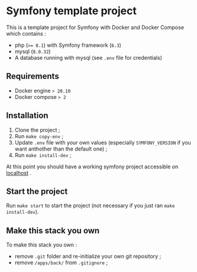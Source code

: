 # Symfony template project

This is a template project for Symfony with Docker and Docker Compose which contains :
- php (`>= 8.1`) with Symfony framework (`6.3`)
- mysql (`8.0.32`)
- A database running with mysql (see `.env` file for credentials)

## Requirements

- Docker engine `> 20.10`
- Docker compose `> 2`

## Installation

1. Clone the project ;
2. Run `make copy-env` ;
3. Update `.env` file with your own values (especially `SYMFONY_VERSION` if you want anthother than the default one) ;
4. Run `make install-dev` ;

At this point you should have a working symfony project accessible on [localhost](http://localhost) .

## Start the project

Run `make start` to start the project (not necessary if you just ran `make install-dev`).

## Make this stack you own

To make this stack you own :

- remove `.git` folder and re-initialize your own git repository ;
- remove `/apps/back/` from `.gitignore` ;
